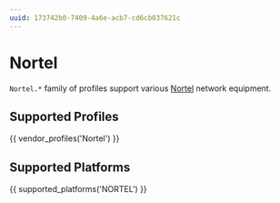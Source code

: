 ```yaml
---
uuid: 173742b0-7409-4a6e-acb7-cd6cb037621c
---
```

# Nortel

`Nortel.*` family of profiles support various [Nortel](https://en.wikipedia.org/wiki/Nortel)
network equipment.

## Supported Profiles

{{ vendor_profiles('Nortel') }}

## Supported Platforms

{{ supported_platforms('NORTEL') }}
